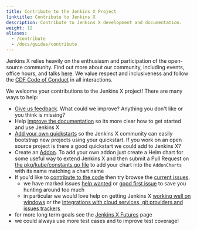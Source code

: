 ```yaml
---
title: Contribute to the Jenkins X Project
linktitle: Contribute to Jenkins X
description: Contribute to Jenkins X development and documentation.
weight: 12
aliases:
  - /contribute
  - /docs/guides/contribute
---
```


Jenkins X relies heavily on the enthusiasm and participation of the open-source community. Find out more about our community, including events, office hours, and talks [here](https://jenkins-x.io/community/). We value respect and inclusiveness and follow the [CDF Code of Conduct](https://github.com/cdfoundation/toc/blob/master/CODE_OF_CONDUCT.md) in all interactions. 

We welcome your contributions to the Jenkins X project! There are many ways to help:


* [Give us feedback](/community/). What could we improve? Anything you don't like or you think is missing?
* Help [improve the documentation](/docs/contributing/documentation/) so its more clear how to get started and use Jenkins X
* [Add your own quickstarts](/docs/getting-started/first-project/create-quickstart/#adding-your-own-quickstarts) so the Jenkins X community can easily bootstrap new projects using your quickstart. If you work on an open source project is there a good quickstart we could add to Jenkins X?
* Create an [Addon](/docs/concepts/features/#applications). To add your own addon just create a Helm chart for some useful way to extend Jenkins X and then submit a Pull Request on [the pkg/kube/constants.go file](https://github.com/jenkins-x/jx/blob/master/pkg/kube/constants.go#L32-L50) to add your chart into the `AddonCharts` with its name matching a chart name
* If you'd like to [contribute to the code](/docs/contributing/code/) then try browse the [current issues](https://github.com/jenkins-x/jx/issues).
  * we have marked issues [help wanted](https://github.com/jenkins-x/jx/issues?q=is%3Aopen+is%3Aissue+label%3A%22help+wanted%22) or [good first issue](https://github.com/jenkins-x/jx/issues?q=is%3Aopen+is%3Aissue+label%3A%22good+first+issue%22) to save you hunting around too much
  * in particular we would love help on getting Jenkins X [working well on windows](https://github.com/jenkins-x/jx/issues?q=is%3Aopen+is%3Aissue+label%3Awindows) or the [integrations with cloud services, git providers and issues trackers](https://github.com/jenkins-x/jx/issues?q=is%3Aissue+is%3Aopen+label%3Aintegrations)
 * for more long term goals see the [Jenkins X Futures](https://jenkins-x.io/contribute/roadmap/) page
 * we could always use more test cases and to improve test coverage!
